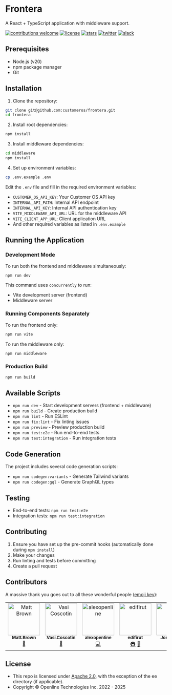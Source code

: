 # Frontera

A React + TypeScript application with middleware support.

[![contributions welcome](https://img.shields.io/badge/contributions-welcome-brightgreen?logo=github)][frontera-repo]
[![license](https://img.shields.io/badge/license-Apache%202-blue)][apache2]
[![stars](https://img.shields.io/github/stars/customeros/frontera?style=social)][frontera-repo]
[![twitter](https://img.shields.io/twitter/follow/openlineAI?style=social)][twitter]
[![slack](https://img.shields.io/badge/slack-community-blueviolet.svg?logo=slack)][slack]

## Prerequisites

- Node.js (v20)
- npm package manager
- Git

## Installation

1. Clone the repository:

```bash
git clone git@github.com:customeros/frontera.git
cd frontera
```

2. Install root dependencies:

```bash
npm install
```

3. Install middleware dependencies:

```bash
cd middleware
npm install
```

4. Set up environment variables:

```bash
cp .env.example .env
```

Edit the `.env` file and fill in the required environment variables:

- `CUSTOMER_OS_API_KEY`: Your Customer OS API key
- `INTERNAL_API_PATH`: Internal API endpoint
- `INTERNAL_API_KEY`: Internal API authentication key
- `VITE_MIDDLEWARE_API_URL`: URL for the middleware API
- `VITE_CLIENT_APP_URL`: Client application URL
- And other required variables as listed in `.env.example`

## Running the Application

### Development Mode

To run both the frontend and middleware simultaneously:

```bash
npm run dev
```

This command uses `concurrently` to run:

- Vite development server (frontend)
- Middleware server

### Running Components Separately

To run the frontend only:

```bash
npm run vite
```

To run the middleware only:

```bash
npm run middleware
```

### Production Build

```bash
npm run build
```

## Available Scripts

- `npm run dev` - Start development servers (frontend + middleware)
- `npm run build` - Create production build
- `npm run lint` - Run ESLint
- `npm run fix:lint` - Fix linting issues
- `npm run preview` - Preview production build
- `npm run test:e2e` - Run end-to-end tests
- `npm run test:integration` - Run integration tests

## Code Generation

The project includes several code generation scripts:

- `npm run codegen:variants` - Generate Tailwind variants
- `npm run codegen:gql` - Generate GraphQL types

## Testing

- End-to-end tests: `npm run test:e2e`
- Integration tests: `npm run test:integration`

## Contributing

1. Ensure you have set up the pre-commit hooks (automatically done during `npm install`)
2. Make your changes
3. Run linting and tests before committing
4. Create a pull request

## Contributors

A massive thank you goes out to all these wonderful people ([emoji key][emoji]):

<!-- ALL-CONTRIBUTORS-LIST:START - Do not remove or modify this section -->
<!-- prettier-ignore-start -->
<!-- markdownlint-disable -->
<table>
  <tbody>
    <tr>
      <td align="center" valign="top" width="14.28%"><a href="https://github.com/mattbr0wn"><img src="https://avatars.githubusercontent.com/u/113338429?v=4?s=100" width="100px;" alt="Matt Brown"/><br /><sub><b>Matt Brown</b></sub></a><br /><a href="https://github.com/openline-ai/openline-customer-os/commits?author=mattbr0wn" title="Documentation">📖</a></td>
      <td align="center" valign="top" width="14.28%"><a href="http://openline.ai"><img src="https://avatars.githubusercontent.com/u/88987042?v=4?s=100" width="100px;" alt="Vasi Coscotin"/><br /><sub><b>Vasi Coscotin</b></sub></a><br /><a href="https://github.com/openline-ai/openline-customer-os/commits?author=xvasi" title="Documentation">📖</a></td>
      <td align="center" valign="top" width="14.28%"><a href="https://github.com/alexopenline"><img src="https://avatars.githubusercontent.com/u/95470380?v=4?s=100" width="100px;" alt="alexopenline"/><br /><sub><b>alexopenline</b></sub></a><br /><a href="https://github.com/openline-ai/openline-customer-os/commits?author=alexopenline" title="Code">💻</a></td>
      <td align="center" valign="top" width="14.28%"><a href="https://github.com/edifirut"><img src="https://avatars.githubusercontent.com/u/108661145?v=4?s=100" width="100px;" alt="edifirut"/><br /><sub><b>edifirut</b></sub></a><br /><a href="#infra-edifirut" title="Infrastructure (Hosting, Build-Tools, etc)">🚇</a> <a href="https://github.com/openline-ai/openline-customer-os/pulls?q=is%3Apr+reviewed-by%3Aedifirut" title="Reviewed Pull Requests">👀</a></td>
      <td align="center" valign="top" width="14.28%"><a href="https://github.com/jontyk"><img src="https://avatars.githubusercontent.com/u/81759836?v=4?s=100" width="100px;" alt="Jonty Knox"/><br /><sub><b>Jonty Knox</b></sub></a><br /><a href="https://github.com/openline-ai/openline-customer-os/pulls?q=is%3Apr+reviewed-by%3Ajontyk" title="Reviewed Pull Requests">👀</a></td>
      <td align="center" valign="top" width="14.28%"><a href="https://github.com/tsearle"><img src="https://avatars.githubusercontent.com/u/4540323?v=4?s=100" width="100px;" alt="tsearle"/><br /><sub><b>tsearle</b></sub></a><br /><a href="https://github.com/openline-ai/openline-customer-os/commits?author=tsearle" title="Code">💻</a> <a href="https://github.com/openline-ai/openline-customer-os/commits?author=tsearle" title="Documentation">📖</a></td>
      <td align="center" valign="top" width="14.28%"><a href="https://www.openline.ai/"><img src="https://avatars.githubusercontent.com/u/135133139?v=4?s=100" width="100px;" alt="Alex Calinica"/><br /><sub><b>Alex Calinica</b></sub></a><br /><a href="https://github.com/openline-ai/openline-customer-os/pulls?q=is%3Apr+reviewed-by%3Aacalinica" title="Reviewed Pull Requests">👀</a> <a href="https://github.com/openline-ai/openline-customer-os/commits?author=acalinica" title="Tests">⚠️</a> <a href="https://github.com/openline-ai/openline-customer-os/commits?author=acalinica" title="Code">💻</a></td>
      <td align="center" valign="top" width="14.28%"><a href="https://github.com/SilviuOpenline"><img src="https://avatars.githubusercontent.com/u/125381623?v=4?s=100" width="100px;" alt="SilviuOpenline"/><br /><sub><b>SilviuOpenline</b></sub></a><br /><a href="https://github.com/openline-ai/openline-customer-os/pulls?q=is%3Apr+reviewed-by%3ASilviuOpenline" title="Reviewed Pull Requests">👀</a> <a href="https://github.com/openline-ai/openline-customer-os/commits?author=SilviuOpenline" title="Tests">⚠️</a> <a href="https://github.com/openline-ai/openline-customer-os/commits?author=SilviuOpenline" title="Code">💻</a></td>
    </tr>
  </tbody>
</table>

<!-- markdownlint-restore -->
<!-- prettier-ignore-end -->

<!-- ALL-CONTRIBUTORS-LIST:END -->

## License

- This repo is licensed under [Apache 2.0][apache2], with the exception of the ee directory (if applicable).
- Copyright © Openline Technologies Inc. 2022 - 2025

<!--- References --->

[apache2]: https://www.apache.org/licenses/LICENSE-2.0
[frontera-repo]: https://github.com/customeros/frontera/
[emoji]: https://allcontributors.org/docs/en/emoji-key
[slack]: https://join.slack.com/t/openline-ai/shared_invite/zt-1i6umaw6c-aaap4VwvGHeoJ1zz~ngCKQ
[twitter]: https://twitter.com/OpenlineAI
